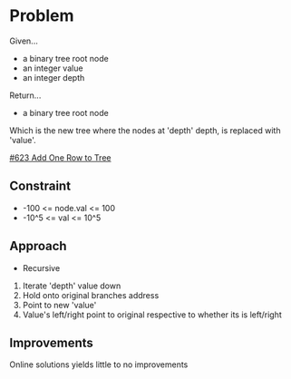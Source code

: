 
# Problem
Given...
- a binary tree root node
- an integer value
- an integer depth

Return...
- a binary tree root node

Which is the new tree where the nodes at 'depth' depth, is replaced with 'value'.

[\#623 Add One Row to Tree](https://leetcode.com/problems/add-one-row-to-tree/description/?envType=daily-question&envId=2024-04-16)

## Constraint
- -100 <= node.val <= 100
- -10^5 <= val <= 10^5 

## Approach
- Recursive
1. Iterate 'depth' value down
2. Hold onto original branches address
3. Point to new 'value'
4. Value's left/right point to original respective to whether its is left/right

## Improvements
Online solutions yields little to no improvements


